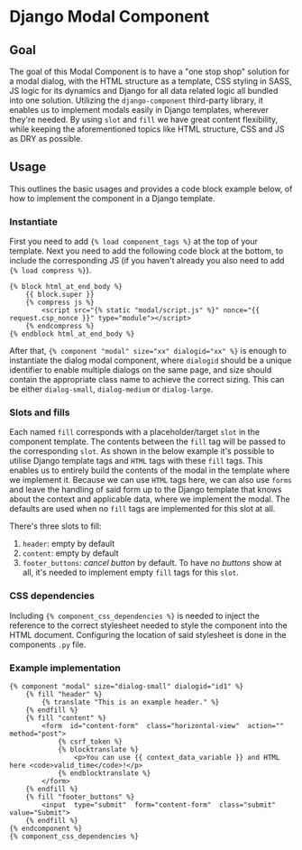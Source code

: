 # Django Modal Component

## Goal

The goal of this Modal Component is to have a "one stop shop" solution for a modal dialog, with the HTML structure as a template, CSS styling in SASS, JS logic for its dynamics and Django for all data related logic all bundled into one solution. Utilizing the `django-component` third-party library, it enables us to implement modals easily in Django templates, wherever they're needed. By using `slot` and `fill` we have great content flexibility, while keeping the aforementioned topics like HTML structure, CSS and JS as DRY as possible.

## Usage

This outlines the basic usages and provides a code block example below, of how to implement the component in a Django template.

### Instantiate

First you need to add `{% load component_tags %}` at the top of your template. Next you need to add the following code block at the bottom, to include the corresponding JS (if you haven't already you also need to add `{% load compress %}`).

```
{% block html_at_end_body %}
    {{ block.super }}
    {% compress js %}
        <script src="{% static "modal/script.js" %}" nonce="{{ request.csp_nonce }}" type="module"></script>
    {% endcompress %}
{% endblock html_at_end_body %}
```

After that, `{% component "modal" size="xx" dialogid="xx" %}` is enough to instantiate the dialog modal component, where `dialogid` should be a unique identifier to enable multiple dialogs on the same page, and size should contain the appropriate class name to achieve the correct sizing. This can be either `dialog-small`, `dialog-medium` or `dialog-large`.

### Slots and fills

Each named `fill` corresponds with a placeholder/target `slot` in the component template. The contents between the `fill` tag will be passed to the corresponding `slot`. As shown in the below example it's possible to utilise Django template tags and `HTML` tags with these `fill` tags. This enables us to entirely build the contents of the modal in the template where we implement it. Because we can use `HTML` tags here, we can also use `forms` and leave the handling of said form up to the Django template that knows about the context and applicable data, where we implement the modal. The defaults are used when no `fill` tags are implemented for this slot at all.

There's three slots to fill:

1.  `header`: empty by default
2.  `content`: empty by default
3.  `footer_buttons`: _cancel button_ by default. To have _no buttons_ show at all, it's needed to implement empty `fill` tags for this `slot`.

### CSS dependencies

Including `{% component_css_dependencies %}` is needed to inject the reference to the correct stylesheet needed to style the component into the HTML document. Configuring the location of said stylesheet is done in the components `.py` file.

### Example implementation

```
{% component "modal" size="dialog-small" dialogid="id1" %}
	{% fill "header" %}
		{% translate "This is an example header." %}
	{% endfill %}
	{% fill "content" %}
		<form  id="content-form"  class="horizontal-view"  action=""  method="post">
			{% csrf_token %}
			{% blocktranslate %}
				<p>You can use {{ context_data_variable }} and HTML here <code>valid_time</code>!</p>
			{% endblocktranslate %}
		</form>
	{% endfill %}
	{% fill "footer_buttons" %}
		<input  type="submit"  form="content-form"  class="submit"  value="Submit">
	{% endfill %}
{% endcomponent %}
{% component_css_dependencies %}
```
